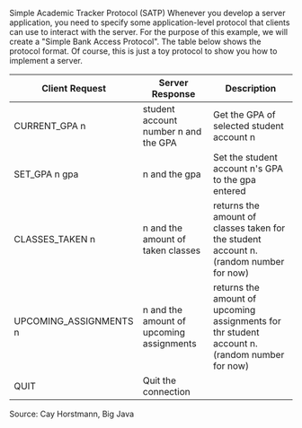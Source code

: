 
Simple Academic Tracker Protocol (SATP)
Whenever you develop a server application, you need to specify some
application-level protocol that clients can use to interact with the server.
For the purpose of this example, we will create a "Simple Bank Access Protocol".
The table below shows the protocol format. Of course, this is just a toy
protocol to show you how to implement a server.

| Client Request         | Server Response                          | Description                                                                                   |
|------------------------|------------------------------------------|-----------------------------------------------------------------------------------------------|
| CURRENT_GPA n          | student account number n and the GPA     | Get the GPA of selected student account n                                                     |
| SET_GPA n gpa          | n and the gpa                            | Set the student account n's GPA to the gpa entered                                            |
| CLASSES_TAKEN n        | n and the amount of taken classes        | returns the amount of classes taken for the student account n. (random number for now)        |
| UPCOMING_ASSIGNMENTS n | n and the amount of upcoming assignments | returns the amount of upcoming assignments for thr student account n. (random number for now) |
| QUIT                   | Quit the connection                      |                                                                                               |

Source: Cay Horstmann, Big Java